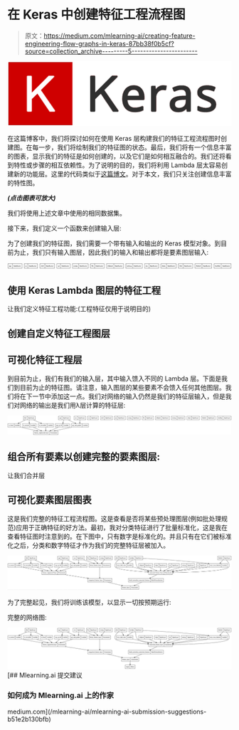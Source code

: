 # 在 Keras 中创建特征工程流程图

> 原文：<https://medium.com/mlearning-ai/creating-feature-engineering-flow-graphs-in-keras-87bb38f0b5cf?source=collection_archive---------5----------------------->

![](img/d324547e180a0cbd017336237ff3240b.png)

在这篇博客中，我们将探讨如何在使用 Keras 层构建我们的特征工程流程图时创建图。在每一步，我们将绘制我们的特征图的状态。最后，我们将有一个信息丰富的图表，显示我们的特征是如何创建的，以及它们是如何相互融合的。我们还将看到特性或步骤的相互依赖性。为了说明的目的，我们将利用 Lambda 层太容易创建新的功能层。这里的代码类似于[这篇博文](/mlearning-ai/feature-engineering-using-keras-lambda-layers-ae0c6d3c904f)。对于本文，我们只关注创建信息丰富的特性图。

***(点击图表可放大)***

我们将使用上述文章中使用的相同数据集。

接下来，我们定义一个函数来创建输入层:

为了创建我们的特征图，我们需要一个带有输入和输出的 Keras 模型对象。到目前为止，我们只有输入图层，因此我们的输入和输出都将是要素图层输入:

![](img/d67c2b5c6a35a2c2f1210a63d2e58487.png)

## 使用 Keras Lambda 图层的特征工程

让我们定义特征工程功能:(工程特征仅用于说明目的)

## 创建自定义特征工程图层

## 可视化特征工程层

到目前为止，我们有我们的输入层，其中输入馈入不同的 Lambda 层。下面是我们到目前为止的特征图。请注意，输入图层的某些要素不会馈入任何其他图层。我们将在下一节中添加这一点。我们对网络的输入仍然是我们的特征层输入，但是我们对网络的输出是我们用λ层计算的特征层:

![](img/50fb5439452d4bc6648d98ed41d0ab71.png)

## 组合所有要素以创建完整的要素图层:

让我们合并层

## 可视化要素图层图表

这是我们完整的特征工程流程图。这是查看是否将某些预处理图层(例如批处理规范)应用于正确特征的好方法。最初，我对分类特征进行了批量标准化，这是我在查看特征图时注意到的。在下图中，只有数字是标准化的。并且只有在它们被标准化之后，分类和数字特征才作为我们的完整特征层被加入。

![](img/daea316665b4f0213b8bdf35998dfd8f.png)

为了完整起见，我们将训练该模型，以显示一切按预期运行:

完整的网络图:

![](img/581f2aacaf33fc5aa085cada62736727.png)[](/mlearning-ai/mlearning-ai-submission-suggestions-b51e2b130bfb) [## Mlearning.ai 提交建议

### 如何成为 Mlearning.ai 上的作家

medium.com](/mlearning-ai/mlearning-ai-submission-suggestions-b51e2b130bfb)